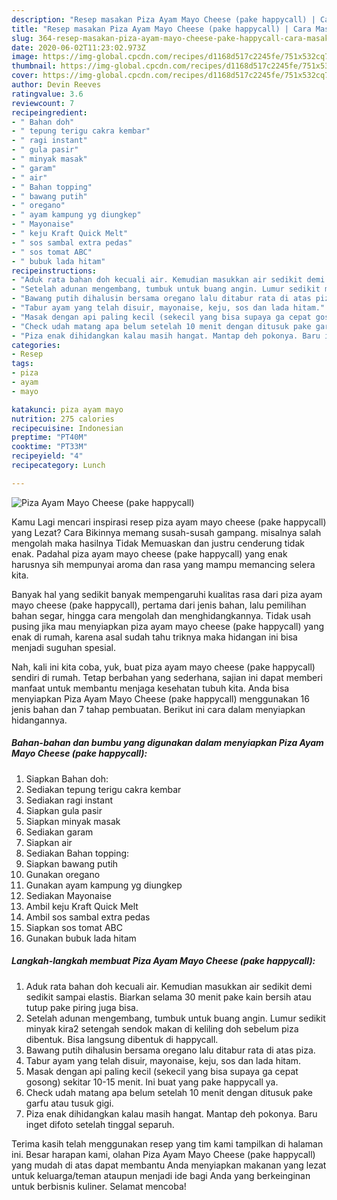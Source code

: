 ```yaml
---
description: "Resep masakan Piza Ayam Mayo Cheese (pake happycall) | Cara Masak Piza Ayam Mayo Cheese (pake happycall) Yang Paling Enak"
title: "Resep masakan Piza Ayam Mayo Cheese (pake happycall) | Cara Masak Piza Ayam Mayo Cheese (pake happycall) Yang Paling Enak"
slug: 364-resep-masakan-piza-ayam-mayo-cheese-pake-happycall-cara-masak-piza-ayam-mayo-cheese-pake-happycall-yang-paling-enak
date: 2020-06-02T11:23:02.973Z
image: https://img-global.cpcdn.com/recipes/d1168d517c2245fe/751x532cq70/piza-ayam-mayo-cheese-pake-happycall-foto-resep-utama.jpg
thumbnail: https://img-global.cpcdn.com/recipes/d1168d517c2245fe/751x532cq70/piza-ayam-mayo-cheese-pake-happycall-foto-resep-utama.jpg
cover: https://img-global.cpcdn.com/recipes/d1168d517c2245fe/751x532cq70/piza-ayam-mayo-cheese-pake-happycall-foto-resep-utama.jpg
author: Devin Reeves
ratingvalue: 3.6
reviewcount: 7
recipeingredient:
- " Bahan doh"
- " tepung terigu cakra kembar"
- " ragi instant"
- " gula pasir"
- " minyak masak"
- " garam"
- " air"
- " Bahan topping"
- " bawang putih"
- " oregano"
- " ayam kampung yg diungkep"
- " Mayonaise"
- " keju Kraft Quick Melt"
- " sos sambal extra pedas"
- " sos tomat ABC"
- " bubuk lada hitam"
recipeinstructions:
- "Aduk rata bahan doh kecuali air. Kemudian masukkan air sedikit demi sedikit sampai elastis. Biarkan selama 30 menit pake kain bersih atau tutup pake piring juga bisa."
- "Setelah adunan mengembang, tumbuk untuk buang angin. Lumur sedikit minyak kira2 setengah sendok makan di keliling doh sebelum piza dibentuk. Bisa langsung dibentuk di happycall."
- "Bawang putih dihalusin bersama oregano lalu ditabur rata di atas piza."
- "Tabur ayam yang telah disuir, mayonaise, keju, sos dan lada hitam."
- "Masak dengan api paling kecil (sekecil yang bisa supaya ga cepat gosong) sekitar 10-15 menit. Ini buat yang pake happycall ya."
- "Check udah matang apa belum setelah 10 menit dengan ditusuk pake garfu atau tusuk gigi."
- "Piza enak dihidangkan kalau masih hangat. Mantap deh pokonya. Baru inget difoto setelah tinggal separuh."
categories:
- Resep
tags:
- piza
- ayam
- mayo

katakunci: piza ayam mayo 
nutrition: 275 calories
recipecuisine: Indonesian
preptime: "PT40M"
cooktime: "PT33M"
recipeyield: "4"
recipecategory: Lunch

---
```



![Piza Ayam Mayo Cheese (pake happycall)](https://img-global.cpcdn.com/recipes/d1168d517c2245fe/751x532cq70/piza-ayam-mayo-cheese-pake-happycall-foto-resep-utama.jpg)

Kamu Lagi mencari inspirasi resep piza ayam mayo cheese (pake happycall) yang Lezat? Cara Bikinnya memang susah-susah gampang. misalnya salah mengolah maka hasilnya Tidak Memuaskan dan justru cenderung tidak enak. Padahal piza ayam mayo cheese (pake happycall) yang enak harusnya sih mempunyai aroma dan rasa yang mampu memancing selera kita.

Banyak hal yang sedikit banyak mempengaruhi kualitas rasa dari piza ayam mayo cheese (pake happycall), pertama dari jenis bahan, lalu pemilihan bahan segar, hingga cara mengolah dan menghidangkannya. Tidak usah pusing jika mau menyiapkan piza ayam mayo cheese (pake happycall) yang enak di rumah, karena asal sudah tahu triknya maka hidangan ini bisa menjadi suguhan spesial.




Nah, kali ini kita coba, yuk, buat piza ayam mayo cheese (pake happycall) sendiri di rumah. Tetap berbahan yang sederhana, sajian ini dapat memberi manfaat untuk membantu menjaga kesehatan tubuh kita. Anda bisa menyiapkan Piza Ayam Mayo Cheese (pake happycall) menggunakan 16 jenis bahan dan 7 tahap pembuatan. Berikut ini cara dalam menyiapkan hidangannya.

<!--inarticleads1-->

##### Bahan-bahan dan bumbu yang digunakan dalam menyiapkan Piza Ayam Mayo Cheese (pake happycall):

1. Siapkan  Bahan doh:
1. Sediakan  tepung terigu cakra kembar
1. Sediakan  ragi instant
1. Siapkan  gula pasir
1. Siapkan  minyak masak
1. Sediakan  garam
1. Siapkan  air
1. Sediakan  Bahan topping:
1. Siapkan  bawang putih
1. Gunakan  oregano
1. Gunakan  ayam kampung yg diungkep
1. Sediakan  Mayonaise
1. Ambil  keju Kraft Quick Melt
1. Ambil  sos sambal extra pedas
1. Siapkan  sos tomat ABC
1. Gunakan  bubuk lada hitam




<!--inarticleads2-->

##### Langkah-langkah membuat Piza Ayam Mayo Cheese (pake happycall):

1. Aduk rata bahan doh kecuali air. Kemudian masukkan air sedikit demi sedikit sampai elastis. Biarkan selama 30 menit pake kain bersih atau tutup pake piring juga bisa.
1. Setelah adunan mengembang, tumbuk untuk buang angin. Lumur sedikit minyak kira2 setengah sendok makan di keliling doh sebelum piza dibentuk. Bisa langsung dibentuk di happycall.
1. Bawang putih dihalusin bersama oregano lalu ditabur rata di atas piza.
1. Tabur ayam yang telah disuir, mayonaise, keju, sos dan lada hitam.
1. Masak dengan api paling kecil (sekecil yang bisa supaya ga cepat gosong) sekitar 10-15 menit. Ini buat yang pake happycall ya.
1. Check udah matang apa belum setelah 10 menit dengan ditusuk pake garfu atau tusuk gigi.
1. Piza enak dihidangkan kalau masih hangat. Mantap deh pokonya. Baru inget difoto setelah tinggal separuh.




Terima kasih telah menggunakan resep yang tim kami tampilkan di halaman ini. Besar harapan kami, olahan Piza Ayam Mayo Cheese (pake happycall) yang mudah di atas dapat membantu Anda menyiapkan makanan yang lezat untuk keluarga/teman ataupun menjadi ide bagi Anda yang berkeinginan untuk berbisnis kuliner. Selamat mencoba!
